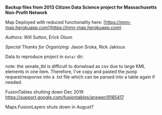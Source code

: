 **Backup files from 2013 Citizen Data Science project for Massachusetts Non-Profit Network**

Map Deployed with reduced functionality here:
[https://mnn-map.herokuapp.com](https://mnn-map.herokuapp.com)

*Authors:*
Will Sutton, Erick Olson

*Special Thanks for Organizing:*
Jason Sroka, Rick Jakious

Data to reproduce project in `data/` dir:

note: the senate_tbl is difficult to donwload as csv due to large KML elements in one item. Therefore, I've copy and pasted the jsonp request/response into a .txt file which can be parsed into a table again if needed.

FusionTables shutting down Dec 2019
https://support.google.com/fusiontables/answer/9185417

Maps.FusionLayers shuts down in August?

